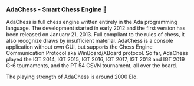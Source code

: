### AdaChess - Smart Chess Engine 👋

AdaChess is full chess engine written entirely in the Ada programming language. The development started in early 2012 and the first version has been released on January 21, 2013. Full compliant to the rules of chess, it also recognize draws by insufficient material. AdaChess is a console application without own GUI, but supports the Chess Engine Communication Protocol aka WinBoard/XBoard protocol. So far, AdaChess played the IGT 2014, IGT 2015, IGT 2016, IGT 2017, IGT 2018 and IGT 2019 G-6 tournaments, and the PT 54 CSVN tournament, all over the board.

The playing strength of AdaChess is around 2000 Elo.

<!--
**adachess/AdaChess** is a ✨ _special_ ✨ repository because its `README.md` (this file) appears on your GitHub profile.

Here are some ideas to get you started:

- 🔭 I’m currently working on ...
- 🌱 I’m currently learning ...
- 👯 I’m looking to collaborate on ...
- 🤔 I’m looking for help with ...
- 💬 Ask me about ...
- 📫 How to reach me: ...
- 😄 Pronouns: ...
- ⚡ Fun fact: ...
-->
